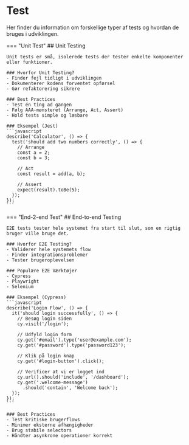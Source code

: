 # Test

Her finder du information om forskellige typer af tests og hvordan de bruges i udviklingen.

=== "Unit Test"
    ## Unit Testing
    
    Unit tests er små, isolerede tests der tester enkelte komponenter eller funktioner.
    
    ### Hvorfor Unit Testing?
    - Finder fejl tidligt i udviklingen
    - Dokumenterer kodens forventet opførsel
    - Gør refaktorering sikrere
    
    ### Best Practices
    - Test én ting ad gangen
    - Følg AAA-mønsteret (Arrange, Act, Assert)
    - Hold tests simple og læsbare
    
    ### Eksempel (Jest)
    ```javascript
    describe('Calculator', () => {
      test('should add two numbers correctly', () => {
        // Arrange
        const a = 2;
        const b = 3;
        
        // Act
        const result = add(a, b);
        
        // Assert
        expect(result).toBe(5);
      });
    });
    ```

=== "End-2-end Test"
    ## End-to-end Testing
    
    E2E tests tester hele systemet fra start til slut, som en rigtig bruger ville bruge det.
    
    ### Hvorfor E2E Testing?
    - Validerer hele systemets flow
    - Finder integrationsproblemer
    - Tester brugeroplevelsen
    
    ### Populære E2E Værktøjer
    - Cypress
    - Playwright
    - Selenium
    
    ### Eksempel (Cypress)
    ```javascript
    describe('Login Flow', () => {
      it('should login successfully', () => {
        // Besøg login siden
        cy.visit('/login');
        
        // Udfyld login form
        cy.get('#email').type('user@example.com');
        cy.get('#password').type('password123');
        
        // Klik på login knap
        cy.get('#login-button').click();
        
        // Verificer at vi er logget ind
        cy.url().should('include', '/dashboard');
        cy.get('.welcome-message')
          .should('contain', 'Welcome back');
      });
    });
    ```
    
    ### Best Practices
    - Test kritiske brugerflows
    - Minimer eksterne afhængigheder
    - Brug stabile selectors
    - Håndter asynkrone operationer korrekt 